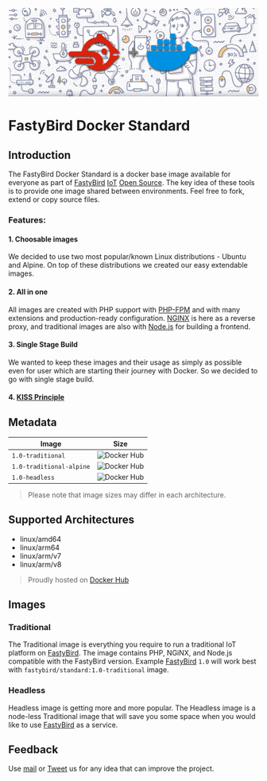 ![FastyBird Docker Standard](.docs/assets/fastybird-docker-readme.png)

# FastyBird Docker Standard

## Introduction

The FastyBird Docker Standard is a docker base image available for everyone as part of [FastyBird](https://www.fastybird.com) [IoT](https://en.wikipedia.org/wiki/Internet_of_things) [Open Source](https://en.wikipedia.org/wiki/Open_source).
The key idea of these tools is to provide one image shared between environments.
Feel free to fork, extend or copy source files.

### Features:

#### 1. Choosable images

We decided to use two most popular/known Linux distributions - Ubuntu and Alpine.
On top of these distributions we created our easy extendable images.

#### 2. All in one

All images are created with PHP support with [PHP-FPM](https://www.php.net/manual/en/install.fpm.php) and with many extensions and production-ready configuration.
[NGINX](https://www.nginx.com) is here as a reverse proxy, and traditional images are also with [Node.js](https://nodejs.dev/en/) for building a frontend.

#### 3. Single Stage Build

We wanted to keep these images and their usage as simply as possible even for user which are starting their journey with Docker.
So we decided to go with single stage build. 

#### 4. [KISS Principle](https://en.wikipedia.org/wiki/KISS_principle)

## Metadata

| Image                     | Size                                                                                  |
|---------------------------|---------------------------------------------------------------------------------------|
| `1.0-traditional`        | ![Docker Hub](https://badgen.net/docker/size/fastybird/standard/1.0-traditional)        |
| `1.0-traditional-alpine` | ![Docker Hub](https://badgen.net/docker/size/fastybird/standard/1.0-traditional-alpine) |
| `1.0-headless`           | ![Docker Hub](https://badgen.net/docker/size/fastybird/standard/1.0-headless)           |

> Please note that image sizes may differ in each architecture.

## Supported Architectures
* linux/amd64
* linux/arm64
* linux/arm/v7
* linux/arm/v8

> Proudly hosted on [Docker Hub](https://hub.docker.com/r/fastybird/standard)

## Images

### Traditional

The Traditional image is everything you require to run a traditional IoT platform on [FastyBird](https://www.fastybird.com).
The image contains PHP, NGiNX, and Node.js compatible with the FastyBird version.
Example [FastyBird](https://www.fastybird.com) `1.0` will work best with `fastybird/standard:1.0-traditional` image.

### Headless

Headless image is getting more and more popular. The Headless image is a node-less Traditional image that will save you some space when you would like to use [FastyBird](https://www.fastybird.com) as a service.

## Feedback

Use [mail](mailto:code@fastybird.com) or [Tweet](https://twitter.com/fastybird) us for any idea that can improve the
project.